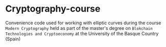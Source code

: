 # Cryptography-course

Convenience code used for working with elliptic curves during the course `Modern Cryptography` held as part of the master's degree on `Blokchain Technologies and Cryptoeconomy` at the University of the Basque Country (Spain)